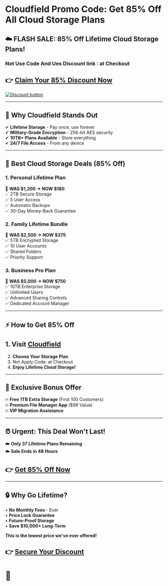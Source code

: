 
# Cloudfield Promo Code: Get 85% Off All Cloud Storage Plans

## **☁️ FLASH SALE: 85% Off Lifetime Cloud Storage Plans!**  
### Not Use Code And Ues Discount link : at Checkout  

## 👉 **[Claim Your 85% Discount Now](https://cloudfield.pxf.io/BnGaeq)**  

[![Discount button](https://github.com/user-attachments/assets/48327c3d-c815-4757-8e6b-e219db268f6e)](https://cloudfield.pxf.io/BnGaeq)

---

## **💾 Why Cloudfield Stands Out**  
✔ **Lifetime Storage** - Pay once, use forever  
✔ **Military-Grade Encryption** - 256-bit AES security  
✔ **10TB+ Plans Available** - Store everything  
✔ **24/7 File Access** - From any device  

---

## **📌 Best Cloud Storage Deals (85% Off)**  

### **1. Personal Lifetime Plan**  
📌 **WAS $1,200 → NOW $180**  
✅ 2TB Secure Storage  
✅ 5 User Access  
✅ Automatic Backups  
✅ 30-Day Money-Back Guarantee  

### **2. Family Lifetime Bundle**  
📌 **WAS $2,500 → NOW $375**  
✅ 5TB Encrypted Storage  
✅ 10 User Accounts  
✅ Shared Folders  
✅ Priority Support  

### **3. Business Pro Plan**  
📌 **WAS $5,000 → NOW $750**  
✅ 10TB Enterprise Storage  
✅ Unlimited Users  
✅ Advanced Sharing Controls  
✅ Dedicated Account Manager  

---

## **⚡ How to Get 85% Off**  
## 1. **Visit [Cloudfield](https://cloudfield.pxf.io/BnGaeq)**  
2. **Choose Your Storage Plan**  
3. Not Apply Code: at Checkout  
4. **Enjoy Lifetime Cloud Storage!**  

---

## **🎁 Exclusive Bonus Offer**  
🔥 **Free 1TB Extra Storage** (First 100 Customers)  
🔥 **Premium File Manager App** ($99 Value)  
🔥 **VIP Migration Assistance**  

---

## **⏰ Urgent: This Deal Won't Last!**  
☁️ **Only 37 Lifetime Plans Remaining**  
☁️ **Sale Ends in 48 Hours**  

## 👉 **[Get 85% Off Now](https://cloudfield.pxf.io/BnGaeq)**  

---

## **🔒 Why Go Lifetime?**  
• **No Monthly Fees** - Ever  
• **Price Lock Guarantee**  
• **Future-Proof Storage**  
• **Save $10,000+ Long-Term**  

**This is the lowest price we've ever offered!**  

## 👉 **[Secure Your Discount](https://cloudfield.pxf.io/BnGaeq)**  

# 🔐
